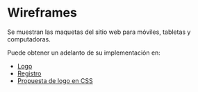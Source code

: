 # Wireframes

Se muestran las maquetas del sitio web para móviles, tabletas y computadoras.

Puede obtener un adelanto de su implementación en:
- [Logo](https://jaimemenendez.github.io/grupo_1_ebooks/HTML/loginM.html)
- [Registro](https://jaimemenendez.github.io/grupo_1_ebooks/HTML/registerM.html)
- [Propuesta de logo en CSS](https://jaimemenendez.github.io/grupo_1_ebooks/HTML/logo.html)
